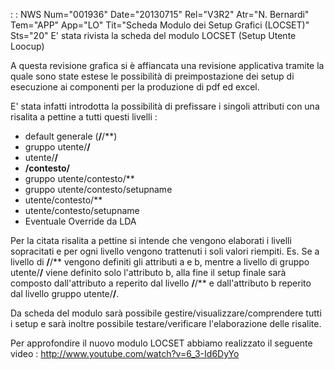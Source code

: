 :  : NWS Num="001936" Date="20130715" Rel="V3R2" Atr="N. Bernardi" Tem="APP" App="LO" Tit="Scheda Modulo dei Setup Grafici (LOCSET)" Sts="20"
E' stata rivista la scheda del modulo LOCSET (Setup Utente Loocup)

A questa revisione grafica si è affiancata una revisione applicativa tramite la quale sono state estese le possibilità di preimpostazione dei setup di esecuzione ai componenti per la produzione di pdf ed excel.

E' stata infatti introdotta la possibilità di prefissare i singoli attributi con una risalita a pettine a tutti questi livelli : 
- default generale (**/**/**)
- gruppo utente/**/**
- utente/**/**
- **/contesto/**
- gruppo utente/contesto/**
- gruppo utente/contesto/setupname
- utente/contesto/**
- utente/contesto/setupname
- Eventuale Override da LDA

Per la citata risalita a pettine si intende che vengono elaborati i livelli sopracitati e per ogni
livello vengono trattenuti i soli valori riempiti. Es. Se a livello di **/**/** vengono definiti gli
attributi a e b, mentre a livello di gruppo utente/**/** viene definito solo l'attributo b, alla fine il setup finale sarà composto dall'attributo a reperito dal livello **/**/** e dall'attributo
b reperito dal livello gruppo utente/**/**.

Da scheda del modulo sarà possibile gestire/visualizzare/comprendere tutti i setup e sarà inoltre possibile testare/verificare l'elaborazione delle risalite.

Per approfondire il nuovo modulo LOCSET abbiamo realizzato il seguente video : 
http://www.youtube.com/watch?v=6_3-Id6DyYo

